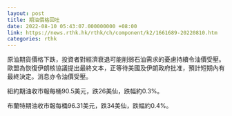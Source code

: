 ```yaml
---
layout: post
title: 期油價格回吐
date: 2022-08-10 05:43:07.000000000 +08:00
link: https://news.rthk.hk/rthk/ch/component/k2/1661689-20220810.htm
categories: rthk
---
```


原油期貨價格下跌，投資者對經濟衰退可能削弱石油需求的憂慮持續令油價受壓。歐盟為恢復伊朗核協議提出最終文本，正等待美國及伊朗政府批准，預計短期內有最終決定。消息亦令油價受壓。

紐約期油收市報每桶90.5美元，跌26美仙，跌幅約0.3%。

布蘭特期油收市報每桶96.31美元，跌34美仙，跌幅約0.4%。

